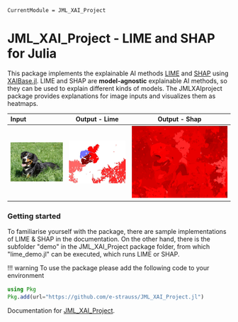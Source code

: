 ```@meta
CurrentModule = JML_XAI_Project
```

# JML_XAI_Project - LIME and SHAP for Julia
This package implements the explainable AI methods [LIME](https://arxiv.org/abs/1602.04938) and [SHAP](https://arxiv.org/pdf/1705.07874) using [XAIBase.jl](https://julia-xai.github.io/XAIDocs/XAIBase/stable/). LIME and SHAP are **model-agnostic** explainable AI methods, so they can be used to explain different kinds of models.
The JMLXAIproject package provides explanations for image inputs and visualizes them as heatmaps.

| **Input**                                  | **Output - Lime** |**Output - Shap** |
|:--------------------------------------------- |:------------------------------:|:------------------------------:|
| ![](images/dog.jpeg)                          | ![](images/heatMap.jpg)               | ![](images/heatMapShap.jpg)               |



### Getting started
To familiarise yourself with the package, there are sample implementations of LIME & SHAP in the documentation. On the other hand, there is the subfolder "demo" in the JML_XAI_Project package folder, from which "lime_demo.jl" can be executed, which runs LIME or SHAP.

!!! warning
    To use the package please add the following code to your environment

```julia
using Pkg
Pkg.add(url="https://github.com/e-strauss/JML_XAI_Project.jl")
```

Documentation for [JML_XAI_Project](https://github.com/e-strauss/JML_XAI_Project.jl).






